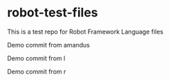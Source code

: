 # robot-test-files

This is a test repo for Robot Framework Language files

Demo commit from amandus


Demo commit from l

Demo commit from r


